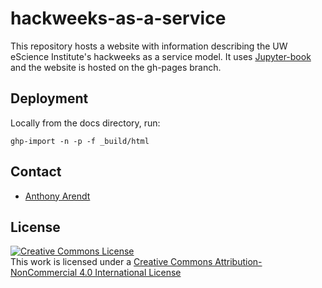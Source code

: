 # hackweeks-as-a-service

This repository hosts a website with information describing the UW eScience Institute's hackweeks as a service model. It uses [Jupyter-book](https://jupyterbook.org/) and the website is hosted on the gh-pages branch.

## Deployment

Locally from the docs directory, run:

```
ghp-import -n -p -f _build/html
```

## Contact

* [Anthony Arendt](mailto:arendta@uw.edu)

## License

<a rel="license" href="http://creativecommons.org/licenses/by-nc/4.0/"><img alt="Creative Commons License" style="border-width:0" src="https://i.creativecommons.org/l/by-nc/4.0/88x31.png" /></a><br />This work is licensed under a <a rel="license" href="http://creativecommons.org/licenses/by-nc/4.0/">Creative Commons Attribution-NonCommercial 4.0 International License</a>
